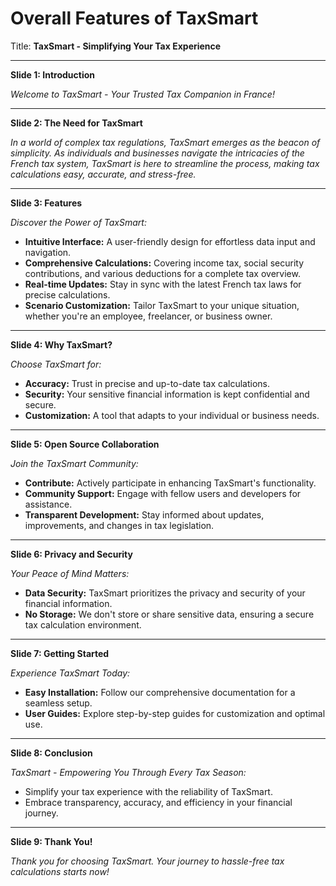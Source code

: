# Overall Features of TaxSmart

Title: **TaxSmart - Simplifying Your Tax Experience**

---

**Slide 1: Introduction**

*Welcome to TaxSmart - Your Trusted Tax Companion in France!*

---

**Slide 2: The Need for TaxSmart**

*In a world of complex tax regulations, TaxSmart emerges as the beacon of simplicity. As individuals and businesses navigate the intricacies of the French tax system, TaxSmart is here to streamline the process, making tax calculations easy, accurate, and stress-free.*

---

**Slide 3: Features**

*Discover the Power of TaxSmart:*

- **Intuitive Interface:** A user-friendly design for effortless data input and navigation.
- **Comprehensive Calculations:** Covering income tax, social security contributions, and various deductions for a complete tax overview.
- **Real-time Updates:** Stay in sync with the latest French tax laws for precise calculations.
- **Scenario Customization:** Tailor TaxSmart to your unique situation, whether you're an employee, freelancer, or business owner.

---

**Slide 4: Why TaxSmart?**

*Choose TaxSmart for:*

- **Accuracy:** Trust in precise and up-to-date tax calculations.
- **Security:** Your sensitive financial information is kept confidential and secure.
- **Customization:** A tool that adapts to your individual or business needs.

---

**Slide 5: Open Source Collaboration**

*Join the TaxSmart Community:*

- **Contribute:** Actively participate in enhancing TaxSmart's functionality.
- **Community Support:** Engage with fellow users and developers for assistance.
- **Transparent Development:** Stay informed about updates, improvements, and changes in tax legislation.

---

**Slide 6: Privacy and Security**

*Your Peace of Mind Matters:*

- **Data Security:** TaxSmart prioritizes the privacy and security of your financial information.
- **No Storage:** We don't store or share sensitive data, ensuring a secure tax calculation environment.

---

**Slide 7: Getting Started**

*Experience TaxSmart Today:*

- **Easy Installation:** Follow our comprehensive documentation for a seamless setup.
- **User Guides:** Explore step-by-step guides for customization and optimal use.

---

**Slide 8: Conclusion**

*TaxSmart - Empowering You Through Every Tax Season:*

- Simplify your tax experience with the reliability of TaxSmart.
- Embrace transparency, accuracy, and efficiency in your financial journey.

---

**Slide 9: Thank You!**

*Thank you for choosing TaxSmart. Your journey to hassle-free tax calculations starts now!*